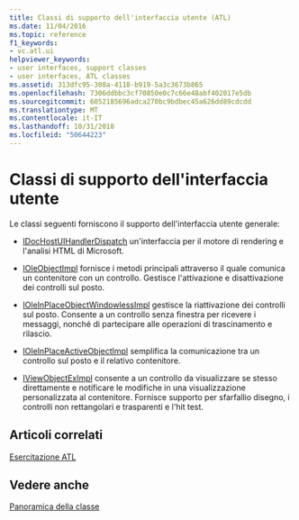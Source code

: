 ```yaml
---
title: Classi di supporto dell'interfaccia utente (ATL)
ms.date: 11/04/2016
ms.topic: reference
f1_keywords:
- vc.atl.ui
helpviewer_keywords:
- user interfaces, support classes
- user interfaces, ATL classes
ms.assetid: 313dfc95-308a-4118-b919-5a3c3673b865
ms.openlocfilehash: 7306ddbbc3cf70850e0c7c66e48abf402017e5db
ms.sourcegitcommit: 6052185696adca270bc9bdbec45a626dd89cdcdd
ms.translationtype: MT
ms.contentlocale: it-IT
ms.lasthandoff: 10/31/2018
ms.locfileid: "50644223"
---
```

# <a name="ui-support-classes"></a>Classi di supporto dell'interfaccia utente

Le classi seguenti forniscono il supporto dell'interfaccia utente generale:

- [IDocHostUIHandlerDispatch](../atl/reference/idochostuihandlerdispatch-interface.md) un'interfaccia per il motore di rendering e l'analisi HTML di Microsoft.

- [IOleObjectImpl](../atl/reference/ioleobjectimpl-class.md) fornisce i metodi principali attraverso il quale comunica un contenitore con un controllo. Gestisce l'attivazione e disattivazione dei controlli sul posto.

- [IOleInPlaceObjectWindowlessImpl](../atl/reference/ioleinplaceobjectwindowlessimpl-class.md) gestisce la riattivazione dei controlli sul posto. Consente a un controllo senza finestra per ricevere i messaggi, nonché di partecipare alle operazioni di trascinamento e rilascio.

- [IOleInPlaceActiveObjectImpl](../atl/reference/ioleinplaceactiveobjectimpl-class.md) semplifica la comunicazione tra un controllo sul posto e il relativo contenitore.

- [IViewObjectExImpl](../atl/reference/iviewobjecteximpl-class.md) consente a un controllo da visualizzare se stesso direttamente e notificare le modifiche in una visualizzazione personalizzata al contenitore. Fornisce supporto per sfarfallio disegno, i controlli non rettangolari e trasparenti e l'hit test.

## <a name="related-articles"></a>Articoli correlati

[Esercitazione ATL](../atl/active-template-library-atl-tutorial.md)

## <a name="see-also"></a>Vedere anche

[Panoramica della classe](../atl/atl-class-overview.md)

